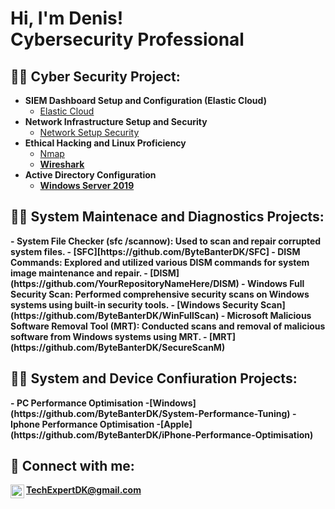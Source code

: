 <h1>Hi, I'm Denis! <br/><a></a><a> Cybersecurity Professional</a></h1>

<h2>👨‍💻 Cyber Security Project:</h2>

- <b>SIEM Dashboard Setup and Configuration (Elastic Cloud)</b>
  - [Elastic Cloud](https://github.com/ByteBanterDK/ElasticCloud)
- <b>Network Infrastructure Setup and Security </b>
  - [Network Setup Security](https://github.com/ByteBanterDK/network-setup-security) <b><i></b></i>
- <b>Ethical Hacking and Linux Proficiency</b>
  - [Nmap](https://github.com/ByteBanterDK/Nmap-Explorer)<b>
  - [Wireshark](https://github.com/ByteBanterDK/Wireshark-Packet-Analysis)
- <b>Active Directory Configuration</b>
  - [Windows Server 2019](https://github.com/ByteBanterDK/Windows-Server-2019)
<h2>👨‍💻 System Maintenace and Diagnostics Projects:</h2>
- <b>System File Checker (sfc /scannow)</b>: Used to scan and repair corrupted system files.
  - [SFC][https://github.com/ByteBanterDK/SFC]
- <b>DISM Commands</b>: Explored and utilized various DISM commands for system image maintenance and repair.
  - [DISM](https://github.com/YourRepositoryNameHere/DISM)
- <b>Windows Full Security Scan</b>: Performed comprehensive security scans on Windows systems using built-in security tools.
  - [Windows Security Scan](https://github.com/ByteBanterDK/WinFullScan)
- <b>Microsoft Malicious Software Removal Tool (MRT)</b>: Conducted scans and removal of malicious software from Windows systems using MRT.
  - [MRT](https://github.com/ByteBanterDK/SecureScanM)
<h2>👨‍💻 System and Device Confiuration Projects:</h2>
- <b>PC Performance Optimisation</b>
 -[Windows](https://github.com/ByteBanterDK/System-Performance-Tuning)
- <b>Iphone Performance Optimisation</b>
 -[Apple](https://github.com/ByteBanterDK/iPhone-Performance-Optimisation)

<h2> 🤳 Connect with me:</h2>

<img align="left" alt="ByteBanterDK | Gmail" width="22px" src="https://static.vecteezy.com/system/resources/previews/016/716/465/original/gmail-icon-free-png.png"/>TechExpertDK@gmail.com

<!--
**joshmadakor1/joshmadakor1** is a ✨ _special_ ✨ repository because its `README.md` (this file) appears on your GitHub profile.

Here are some ideas to get you started:

- 🔭 I’m currently working on ...
- 🌱 I’m currently learning ...
- 👯 I’m looking to collaborate on ...
- 🤔 I’m looking for help with ...
- 💬 Ask me about ...
- 📫 How to reach me: ...
- 😄 Pronouns: ...
- ⚡ Fun fact: ...
-->
